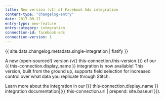 ```yaml
---
title: New version (v1) of Facebook Ads integration
content-type: "changelog-entry"
date: 2017-09-11
entry-type: new-feature
entry-category: integration
connection-id: facebook-ads
connection-version: 1
---
```


{{ site.data.changelog.metadata.single-integration | flatify }}

A new (open-sourced!) version (v{{ this-connection.this-version }}) of our {{ this-connection.display_name }} integration is now available! This version, built from the ground up, supports field selection for increased control over what data you replicate through Stitch.

Learn more about the integration in our [{{ this-connection.display_name }} integration documentation]({{ this-connection.url | prepend: site.baseurl }}). 